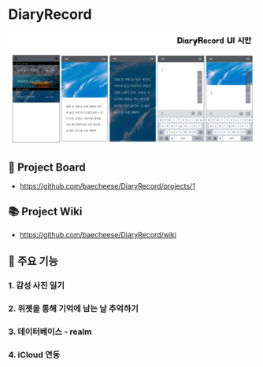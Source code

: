 # DiaryRecord

![](https://raw.githubusercontent.com/baecheese/DiaryRecord/808c59c228e350c57f8b40ac39cda37f37003047/Plan/UI%20%EC%8B%9C%EC%95%88/UI%20%EC%8B%9C%EC%95%88.001.jpg)

## 📌 Project Board
 - https://github.com/baecheese/DiaryRecord/projects/1

## 📚 Project Wiki
 - https://github.com/baecheese/DiaryRecord/wiki

## 🐬 주요 기능
### 1. 감성 사진 일기
### 2. 위젯을 통해 기억에 남는 날 추억하기
### 3. 데이터베이스 - realm
### 4. iCloud 연동